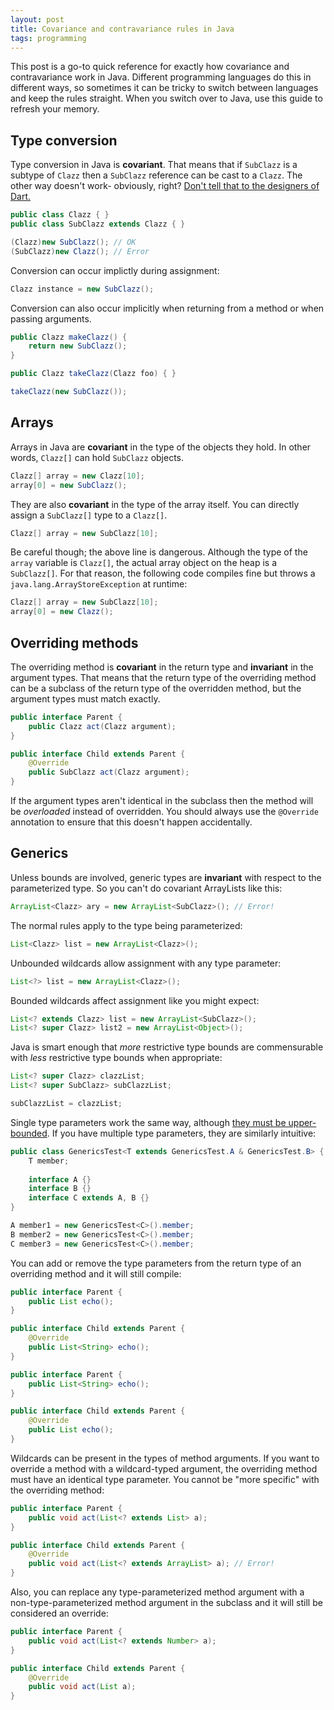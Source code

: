 ```yaml
---
layout: post
title: Covariance and contravariance rules in Java
tags: programming
---
```


This post is a go-to quick reference for exactly how covariance and contravariance work in Java. Different programming languages do this in different ways, so sometimes it can be tricky to switch between languages and keep the rules straight. When you switch over to Java, use this guide to refresh your memory.

Type conversion
---------------

Type conversion in Java is **covariant**. That means that if `SubClazz` is a subtype of `Clazz` then a `SubClazz` reference can be cast to a `Clazz`. The other way doesn't work- obviously, right? [Don't tell that to the designers of Dart.](https://www.dartlang.org/articles/why-dart-types/#optimism-on-down-assignments)

~~~ java
public class Clazz { }
public class SubClazz extends Clazz { }
~~~

~~~ java
(Clazz)new SubClazz(); // OK
(SubClazz)new Clazz(); // Error
~~~

Conversion can occur implictly during assignment:

~~~ java
Clazz instance = new SubClazz();
~~~

Conversion can also occur implicitly when returning from a method or when passing arguments.

~~~ java
public Clazz makeClazz() {
    return new SubClazz();
}

public Clazz takeClazz(Clazz foo) { }
~~~

~~~ java
takeClazz(new SubClazz());
~~~

Arrays
------

Arrays in Java are **covariant** in the type of the objects they hold. In other words, `Clazz[]` can hold `SubClazz` objects.

~~~ java
Clazz[] array = new Clazz[10];
array[0] = new SubClazz();
~~~

They are also **covariant** in the type of the array itself. You can directly assign a `SubClazz[]` type to a `Clazz[]`.

~~~ java
Clazz[] array = new SubClazz[10];
~~~

Be careful though; the above line is dangerous. Although the type of the `array` variable is `Clazz[]`, the actual array object on the heap is a `SubClazz[]`. For that reason, the following code compiles fine but throws a `java.lang.ArrayStoreException` at runtime:

~~~ java
Clazz[] array = new SubClazz[10];
array[0] = new Clazz();
~~~

Overriding methods
------------------

The overriding method is **covariant** in the return type and **invariant** in the argument types. That means that the return type of the overriding method can be a subclass of the return type of the overridden method, but the argument types must match exactly.

~~~ java
public interface Parent {
    public Clazz act(Clazz argument);
}

public interface Child extends Parent {
    @Override
    public SubClazz act(Clazz argument);
}
~~~

If the argument types aren't identical in the subclass then the method will be *overloaded* instead of overridden. You should always use the `@Override` annotation to ensure that this doesn't happen accidentally.

Generics
--------

Unless bounds are involved, generic types are **invariant** with respect to the parameterized type. So you can't do covariant ArrayLists like this:

~~~ java
ArrayList<Clazz> ary = new ArrayList<SubClazz>(); // Error!
~~~

The normal rules apply to the type being parameterized:

~~~ java
List<Clazz> list = new ArrayList<Clazz>();
~~~

Unbounded wildcards allow assignment with any type parameter: 

~~~ java
List<?> list = new ArrayList<Clazz>();
~~~

Bounded wildcards affect assignment like you might expect:

~~~ java
List<? extends Clazz> list = new ArrayList<SubClazz>();
List<? super Clazz> list2 = new ArrayList<Object>();
~~~

Java is smart enough that *more* restrictive type bounds are commensurable with *less* restrictive type bounds when appropriate:

~~~ java
List<? super Clazz> clazzList;
List<? super SubClazz> subClazzList;
~~~

~~~ java
subClazzList = clazzList;
~~~

Single type parameters work the same way, although [they must be upper-bounded](http://www.angelikalanger.com/GenericsFAQ/FAQSections/TypeParameters.html#FAQ107). If you have multiple type parameters, they are similarly intuitive:

~~~ java
public class GenericsTest<T extends GenericsTest.A & GenericsTest.B> {
    T member;
    
    interface A {}
    interface B {}
    interface C extends A, B {}
}

A member1 = new GenericsTest<C>().member;
B member2 = new GenericsTest<C>().member;
C member3 = new GenericsTest<C>().member;
~~~

You can add or remove the type parameters from the return type of an overriding method and it will still compile:

~~~ java
public interface Parent {
    public List echo();
}

public interface Child extends Parent {
    @Override
    public List<String> echo();
}
~~~

~~~ java
public interface Parent {
    public List<String> echo();
}

public interface Child extends Parent {
    @Override
    public List echo();
}
~~~

Wildcards can be present in the types of method arguments. If you want to override a method with a wildcard-typed argument, the overriding method must have an identical type parameter. You cannot be "more specific" with the overriding method:

~~~ java
public interface Parent {
    public void act(List<? extends List> a);
}

public interface Child extends Parent {
    @Override
    public void act(List<? extends ArrayList> a); // Error!
}
~~~

Also, you can replace any type-parameterized method argument with a non-type-parameterized method argument in the subclass and it will still be considered an override:

~~~ java
public interface Parent {
    public void act(List<? extends Number> a);
}

public interface Child extends Parent {
    @Override
    public void act(List a);
}
~~~